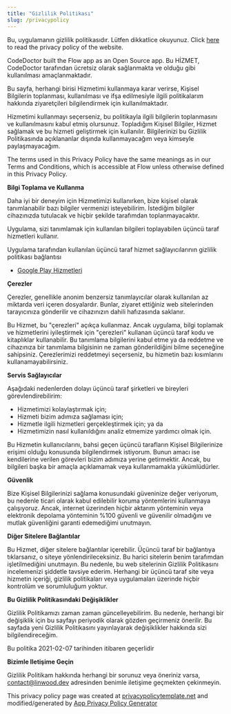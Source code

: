 ```yaml
---
title: "Gizlilik Politikası"
slug: /privacypolicy
---
```


Bu, uygulamanın gizlilik politikasıdır. Lütfen dikkatlice okuyunuz. Click [here](https://go.linwood.dev/privacypolicy) to read the privacy policy of the website.

CodeDoctor built the Flow app as an Open Source app. Bu HİZMET, CodeDoctor tarafından ücretsiz olarak sağlanmakta ve olduğu gibi kullanılması amaçlanmaktadır.

Bu sayfa, herhangi birisi Hizmetimi kullanmaya karar verirse, Kişisel Bilgilerin toplanması, kullanılması ve ifşa edilmesiyle ilgili politikalarım hakkında ziyaretçileri bilgilendirmek için kullanılmaktadır.

Hizmetimi kullanmayı seçerseniz, bu politikayla ilgili bilgilerin toplanmasını ve kullanılmasını kabul etmiş olursunuz. Topladığım Kişisel Bilgiler, Hizmet sağlamak ve bu hizmeti geliştirmek için kullanılır. Bilgilerinizi bu Gizlilik Politikasında açıklananlar dışında kullanmayacağım veya kimseyle paylaşmayacağım.

The terms used in this Privacy Policy have the same meanings as in our Terms and Conditions, which is accessible at Flow unless otherwise defined in this Privacy Policy.

**Bilgi Toplama ve Kullanma**

Daha iyi bir deneyim için Hizmetimizi kullanırken, bize kişisel olarak tanımlanabilir bazı bilgiler vermenizi isteyebilirim. İstediğim bilgiler cihazınızda tutulacak ve hiçbir şekilde tarafımdan toplanmayacaktır.

Uygulama, sizi tanımlamak için kullanılan bilgileri toplayabilen üçüncü taraf hizmetleri kullanır.

Uygulama tarafından kullanılan üçüncü taraf hizmet sağlayıcılarının gizlilik politikası bağlantısı

* [Google Play Hizmetleri](https://www.google.com/policies/privacy/)

**Çerezler**

Çerezler, genellikle anonim benzersiz tanımlayıcılar olarak kullanılan az miktarda veri içeren dosyalardır. Bunlar, ziyaret ettiğiniz web sitelerinden tarayıcınıza gönderilir ve cihazınızın dahili hafızasında saklanır.

Bu Hizmet, bu "çerezleri" açıkça kullanmaz. Ancak uygulama, bilgi toplamak ve hizmetlerini iyileştirmek için "çerezleri" kullanan üçüncü taraf kodu ve kitaplıklar kullanabilir. Bu tanımlama bilgilerini kabul etme ya da reddetme ve cihazınıza bir tanımlama bilgisinin ne zaman gönderildiğini bilme seçeneğine sahipsiniz. Çerezlerimizi reddetmeyi seçerseniz, bu hizmetin bazı kısımlarını kullanamayabilirsiniz.

**Servis Sağlayıcılar**

Aşağıdaki nedenlerden dolayı üçüncü taraf şirketleri ve bireyleri görevlendirebilirim:

* Hizmetimizi kolaylaştırmak için;
* Hizmeti bizim adımıza sağlaması için;
* Hizmetle ilgili hizmetleri gerçekleştirmek için; ya da
* Hizmetimizin nasıl kullanıldığını analiz etmemize yardımcı olmak için.

Bu Hizmetin kullanıcılarını, bahsi geçen üçüncü tarafların Kişisel Bilgilerinize erişimi olduğu konusunda bilgilendirmek istiyorum. Bunun amacı ise kendilerine verilen görevleri bizim adımıza yerine getirmektir. Ancak, bu bilgileri başka bir amaçla açıklamamak veya kullanmamakla yükümlüdürler.

**Güvenlik**

Bize Kişisel Bilgilerinizi sağlama konusundaki güveninize değer veriyorum, bu nedenle ticari olarak kabul edilebilir koruma yöntemlerini kullanmaya çalışıyoruz. Ancak, internet üzerinden hiçbir aktarım yönteminin veya elektronik depolama yönteminin %100 güvenli ve güvenilir olmadığını ve mutlak güvenliğini garanti edemediğimi unutmayın.

**Diğer Sitelere Bağlantılar**

Bu Hizmet, diğer sitelere bağlantılar içerebilir. Üçüncü taraf bir bağlantıya tıklarsanız, o siteye yönlendirileceksiniz. Bu harici sitelerin benim tarafımdan işletilmediğini unutmayın. Bu nedenle, bu web sitelerinin Gizlilik Politikasını incelemenizi şiddetle tavsiye ederim. Herhangi bir üçüncü taraf site veya hizmetin içeriği, gizlilik politikaları veya uygulamaları üzerinde hiçbir kontrolüm ve sorumluluğum yoktur.

**Bu Gizlilik Politikasındaki Değişiklikler**

Gizlilik Politikamızı zaman zaman güncelleyebilirim. Bu nedenle, herhangi bir değişiklik için bu sayfayı periyodik olarak gözden geçirmeniz önerilir. Bu sayfada yeni Gizlilik Politikasını yayınlayarak değişiklikler hakkında sizi bilgilendireceğim.

Bu politika 2021-02-07 tarihinden itibaren geçerlidir

**Bizimle Iletişime Geçin**

Gizlilik Politikam hakkında herhangi bir sorunuz veya öneriniz varsa, contact@linwood.dev adresinden benimle iletişime geçmekten çekinmeyin.

This privacy policy page was created at [privacypolicytemplate.net](https://privacypolicytemplate.net) and modified/generated by [App Privacy Policy Generator](https://app-privacy-policy-generator.nisrulz.com/)
